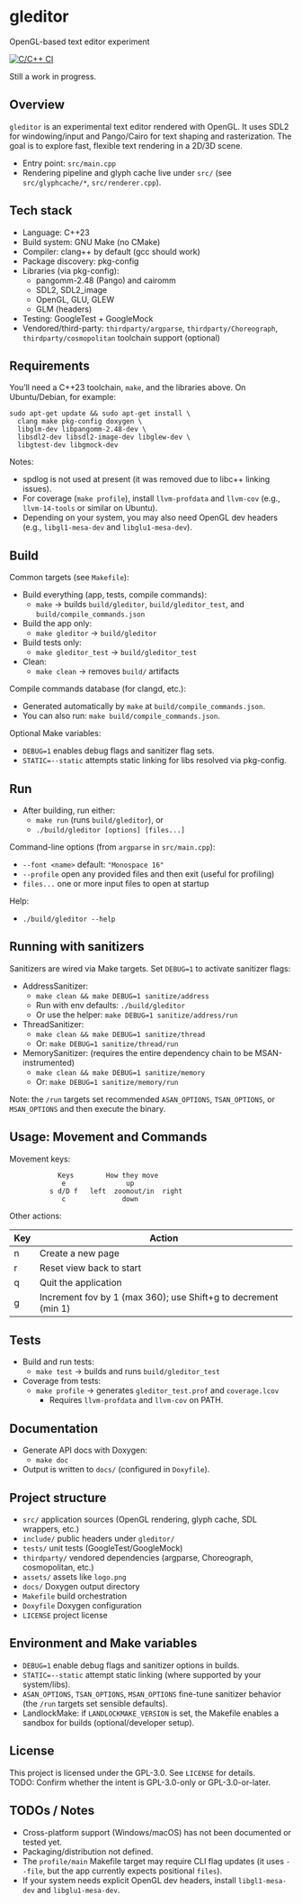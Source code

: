 # gleditor

OpenGL-based text editor experiment

[![C/C++ CI](https://github.com/ccs4ever/gleditor/actions/workflows/c-cpp.yml/badge.svg)](https://github.com/ccs4ever/gleditor/actions/workflows/c-cpp.yml)

Still a work in progress.

## Overview

`gleditor` is an experimental text editor rendered with OpenGL. It uses SDL2 for windowing/input and Pango/Cairo for text shaping and rasterization. The goal is to explore fast, flexible text rendering in a 2D/3D scene.

- Entry point: `src/main.cpp`
- Rendering pipeline and glyph cache live under `src/` (see `src/glyphcache/*`, `src/renderer.cpp`).

## Tech stack

- Language: C++23
- Build system: GNU Make (no CMake)
- Compiler: clang++ by default (gcc should work)
- Package discovery: pkg-config
- Libraries (via pkg-config):
  - pangomm-2.48 (Pango) and cairomm
  - SDL2, SDL2_image
  - OpenGL, GLU, GLEW
  - GLM (headers)
- Testing: GoogleTest + GoogleMock
- Vendored/third-party: `thirdparty/argparse`, `thirdparty/Choreograph`, `thirdparty/cosmopolitan` toolchain support (optional)

## Requirements

You’ll need a C++23 toolchain, `make`, and the libraries above. On Ubuntu/Debian, for example:

```
sudo apt-get update && sudo apt-get install \
  clang make pkg-config doxygen \
  libglm-dev libpangomm-2.48-dev \
  libsdl2-dev libsdl2-image-dev libglew-dev \
  libgtest-dev libgmock-dev
```

Notes:
- spdlog is not used at present (it was removed due to libc++ linking issues).
- For coverage (`make profile`), install `llvm-profdata` and `llvm-cov` (e.g., `llvm-14-tools` or similar on Ubuntu).  
- Depending on your system, you may also need OpenGL dev headers (e.g., `libgl1-mesa-dev` and `libglu1-mesa-dev`).

## Build

Common targets (see `Makefile`):

- Build everything (app, tests, compile commands):
  - `make`  → builds `build/gleditor`, `build/gleditor_test`, and `build/compile_commands.json`
- Build the app only:
  - `make gleditor`  → `build/gleditor`
- Build tests only:
  - `make gleditor_test`  → `build/gleditor_test`
- Clean:
  - `make clean`  → removes `build/` artifacts

Compile commands database (for clangd, etc.):
- Generated automatically by `make` at `build/compile_commands.json`.
- You can also run: `make build/compile_commands.json`.

Optional Make variables:
- `DEBUG=1` enables debug flags and sanitizer flag sets.
- `STATIC=--static` attempts static linking for libs resolved via pkg-config.

## Run

- After building, run either:
  - `make run`  (runs `build/gleditor`), or
  - `./build/gleditor [options] [files...]`

Command-line options (from `argparse` in `src/main.cpp`):
- `--font <name>`  default: `"Monospace 16"`
- `--profile`      open any provided files and then exit (useful for profiling)
- `files...`       one or more input files to open at startup

Help:
- `./build/gleditor --help`

## Running with sanitizers

Sanitizers are wired via Make targets. Set `DEBUG=1` to activate sanitizer flags:

- AddressSanitizer:
  - `make clean && make DEBUG=1 sanitize/address`
  - Run with env defaults: `./build/gleditor`
  - Or use the helper: `make DEBUG=1 sanitize/address/run`
- ThreadSanitizer:
  - `make clean && make DEBUG=1 sanitize/thread`
  - Or: `make DEBUG=1 sanitize/thread/run`
- MemorySanitizer: (requires the entire dependency chain to be MSAN-instrumented)
  - `make clean && make DEBUG=1 sanitize/memory`
  - Or: `make DEBUG=1 sanitize/memory/run`

Note: the `/run` targets set recommended `ASAN_OPTIONS`, `TSAN_OPTIONS`, or `MSAN_OPTIONS` and then execute the binary.

## Usage: Movement and Commands

Movement keys:

```
            Keys        How they move
             e               up
          s d/D f   left  zoomout/in  right
             c              down
```

Other actions:

| Key | Action |
| --- | ------ |
| n   | Create a new page |
| r   | Reset view back to start |
| q   | Quit the application |
| g   | Increment fov by 1 (max 360); use Shift+g to decrement (min 1) |

## Tests

- Build and run tests:
  - `make test`  → builds and runs `build/gleditor_test`
- Coverage from tests:
  - `make profile`  → generates `gleditor_test.prof` and `coverage.lcov`
    - Requires `llvm-profdata` and `llvm-cov` on PATH.

## Documentation

- Generate API docs with Doxygen:
  - `make doc`
- Output is written to `docs/` (configured in `Doxyfile`).

## Project structure

- `src/`        application sources (OpenGL rendering, glyph cache, SDL wrappers, etc.)
- `include/`    public headers under `gleditor/`
- `tests/`      unit tests (GoogleTest/GoogleMock)
- `thirdparty/` vendored dependencies (argparse, Choreograph, cosmopolitan, etc.)
- `assets/`     assets like `logo.png`
- `docs/`       Doxygen output directory
- `Makefile`    build orchestration
- `Doxyfile`    Doxygen configuration
- `LICENSE`     project license

## Environment and Make variables

- `DEBUG=1`  enable debug flags and sanitizer options in builds.
- `STATIC=--static`  attempt static linking (where supported by your system/libs).
- `ASAN_OPTIONS`, `TSAN_OPTIONS`, `MSAN_OPTIONS`  fine-tune sanitizer behavior (the `/run` targets set sensible defaults).
- LandlockMake: if `LANDLOCKMAKE_VERSION` is set, the Makefile enables a sandbox for builds (optional/developer setup).

## License

This project is licensed under the GPL-3.0. See `LICENSE` for details.  
TODO: Confirm whether the intent is GPL-3.0-only or GPL-3.0-or-later.

## TODOs / Notes

- Cross-platform support (Windows/macOS) has not been documented or tested yet.
- Packaging/distribution not defined.
- The `profile/main` Makefile target may require CLI flag updates (it uses `--file`, but the app currently expects positional `files`).
- If your system needs explicit OpenGL dev headers, install `libgl1-mesa-dev` and `libglu1-mesa-dev`.

